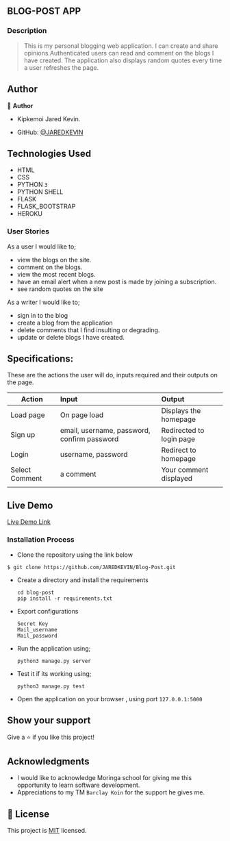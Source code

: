 ## BLOG-POST APP 

### Description
> This is my personal blogging web application.
> I can create and share opinions.Authenticated users can read and comment on the blogs I have created.
> The application also displays random quotes every time a user refreshes the page. 

## Author

👤 **Author**
- Kipkemoi Jared Kevin.

- GitHub: [@JAREDKEVIN](https://github.com/JAREDKEVIN)

## Technologies Used

- HTML
- CSS
- PYTHON `3`
- PYTHON SHELL 
- FLASK
- FLASK_BOOTSTRAP
- HEROKU

### User Stories
As a user I would like to;

- view the blogs on the site.
- comment on the blogs.
- view the most recent blogs.
- have an email alert when a new post is made by joining a subscription.
- see random quotes on the site 

As a writer I would like to;
- sign in to the blog
- create a blog from the application
- delete comments that I find insulting or degrading.
- update or delete blogs I have created.

## Specifications:
These are the actions the user will do, inputs required and their outputs on the page. 

  | Action    | Input                                      | Output                        |
  | ----------|:-------------                              | :------                       |
  | Load page | On page load                               | Displays the homepage         |
  | Sign up   | email, username, password, confirm password| Redirected to login page      |
  | Login     | username, password                         | Redirect to homepage          |
  | Select Comment| a comment                              | Your comment displayed        |
  |           |                                            |                               |
## Live Demo

[Live Demo Link]( --)


### Installation Process

- Clone the repository using the link below

```
$ git clone https://github.com/JAREDKEVIN/Blog-Post.git

```

- Create a directory and install the requirements

  ```
  cd blog-post
  pip install -r requirements.txt
  ```
- Export configurations
  ```
  Secret Key
  Mail_username
  Mail_password
  ```
- Run the application using;
  ```
  python3 manage.py server
  ```
- Test it if its working using;
  ```
  python3 manage.py test
  ```
- Open the application on your browser , using port `127.0.0.1:5000`


## Show your support

Give a ⭐️ if you like this project!

## Acknowledgments

- I would like to acknowledge Moringa school for giving me this opportunity to learn software development.
- Appreciations to  my TM `Barclay Koin` for the support he gives me.

## 📝 License

This project is [MIT](LICENCE.md) licensed.
